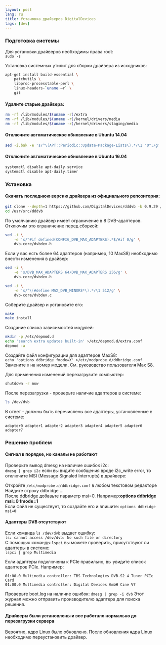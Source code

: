 ```yaml
---
layout: post
lang: ru
title: Установка драйверов DigitalDevices
tags: [dev]
---
```


### Подготовка системы
Для установки драйверов необходимы права root:  
`sudo -s`

<!-- more -->

Установка системных утилит для сборки драйвера из исходников:  
``` sh
apt-get install build-essential \
    patchutils \
    libproc-processtable-perl \
    linux-headers-`uname –r` \
    git
```


#### Удалите старые драйвера:  

``` sh
rm -rf /lib/modules/$(uname -r)/extra
rm -rf /lib/modules/$(uname -r)/kernel/drivers/media
rm -rf /lib/modules/$(uname -r)/kernel/drivers/staging/media
```


#### Отключите автоматическое обновление в Ubuntu 14.04  
``` sh
sed -i.bak -e 's/^\(APT::Periodic::Update-Package-Lists\).*/\1 "0";/g' /etc/apt/apt.conf.d/10periodic
```

#### Отключите автоматическое обновление в Ubuntu 16.04
``` sh
systemctl disable apt-daily.service
systemctl disable apt-daily.timer
```


### Установка

#### Скачать последнюю версию драйвера из официального репозитория:  
``` sh
git clone --depth=1 https://github.com/DigitalDevices/dddvb -b 0.9.29 /usr/src/dddvb
cd /usr/src/dddvb
```
По умолчанию драйвер имеет ограничение в 8 DVB-адаптеров. Отключим это ограничение перед сборкой:

``` sh
sed -i \
    -e 's/^#if defined(CONFIG_DVB_MAX_ADAPTERS).*$/#if 0/g' \
    dvb-core/dvbdev.h
```    
Если у вас есть более 64 адаптеров (например, 10 MaxS8) необходимо внести изменения в драйвер: 

``` sh
sed -i \
    -e 's/DVB_MAX_ADAPTERS 64/DVB_MAX_ADAPTERS 256/g' \
    dvb-core/dvbdev.h

sed -i \
    -e 's/^\(#define MAX_DVB_MINORS*\).*/\1 512/g' \
    dvb-core/dvbdev.c
 ```
Соберите драйвер и установите его:  
``` sh
make
make install
```
Создание списка зависимостей модулей:  
``` sh
mkdir -p /etc/depmod.d
echo 'search extra updates built-in' >/etc/depmod.d/extra.conf
depmod -a
```

Создайте файл конфигурации для адаптеров MaxS8:  
`echo 'options ddbridge fmode=X' >/etc/modprobe.d/ddbridge.conf`  
Замените `X` на номер модели. См. руководство пользователя Max S8.    

Для применения изменений перезагрузите компьютер:  
``` sh
shutdown -r now
```  

После перезагрузки - проверьте наличие адаптеров в системе:  
``` sh
ls /dev/dvb
```  

В ответ - должны быть перечислены все адаптеры, установленные в системе:    
```
adapter0 adapter1 adapter2 adapter3 adapter4 adapter5 adapter6 adapter7
```

### Решение проблем


#### Сигнал в порядке, но каналы не работают

Проверьте вывод dmesg на наличие ошибок i2c:    
`dmesg | grep i2c`
если вы видите сообщения вроде i2c_write error, то отключите MSI (Message Signaled Interrupts) в драйвере:  

Откройте `/etc/modprobe.d/ddbridge.conf` в любом текстовом редакторе 
Найдите строку ddbridge …   
После ddbridge добавьте параметр msi=0. Например:**options ddbridge msi=0 fmode=1**  
Если файл не существует, то создайте его и впишите:
`options ddbridge msi=0`  

#### Адаптеры DVB отсутствуют

Если команда `ls /dev/dvb` выдает ошибку:  
`ls: cannot access /dev/dvb: No such file or directory`  
С помощью команды `lspci` вы можете проверить, присутствуют ли адаптеры в системе:  
`lspci | grep Multimedia` 

Если адаптеры подключены к PCIe правильно, вы увидите список адаптеров PCIe. Например:  
```
01:00.0 Multimedia controller: TBS Technologies DVB-S2 4 Tuner PCIe Card
01:00.0 Multimedia controller: Digital Devices GmbH Cine V7
```

Проверьте boot.log на наличие ошибок:
`dmesg | grep -i dvb`
Этот журнал можно отправить производителю адаптера для поиска решения.

#### Драйверы были установлены и все работало нормально до перезагрузки сервера 
Вероятно, ядро Linux было обновлено. После обновления ядра Linux необходимо переустановить драйвер.

